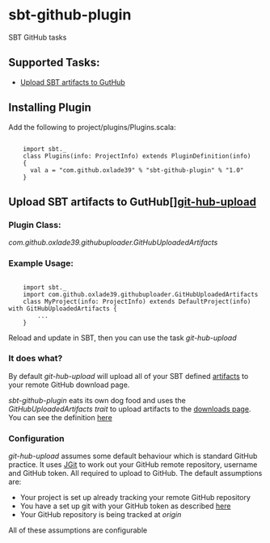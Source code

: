 sbt-github-plugin
====================

SBT GitHub tasks

Supported Tasks:
-----------------

* [Upload SBT artifacts to GutHub](#git-hub-upload)

Installing Plugin
-----------------
Add the following to project/plugins/Plugins.scala:
<pre><code>
	import sbt._
	class Plugins(info: ProjectInfo) extends PluginDefinition(info)
	{
	  val a = "com.github.oxlade39" % "sbt-github-plugin" % "1.0"
	}	
</code></pre>

Upload SBT artifacts to GutHub[][git-hub-upload]()
------------------------------

### Plugin Class: 
*com.github.oxlade39.githubuploader.GitHubUploadedArtifacts*

### Example Usage:
<pre><code>
	import sbt._
	import com.github.oxlade39.githubuploader.GitHubUploadedArtifacts
	class MyProject(info: ProjectInfo) extends DefaultProject(info) with GitHubUploadedArtifacts {
		...
	}
</code></pre>
Reload and update in SBT, then you can use the task *git-hub-upload*

### It does what?
By default *git-hub-upload* will upload all of your SBT defined [artifacts](http://code.google.com/p/simple-build-tool/wiki/Artifacts) to your remote GitHub download page.

*sbt-github-plugin* eats its own dog food and uses the *GitHubUploadedArtifacts* *trait* to upload artifacts to the [downloads page](https://github.com/oxlade39/sbt-github-plugin/downloads). You can see the definition [here](https://github.com/oxlade39/sbt-github-plugin/blob/master/project/build/SBTGitHubPluginProject.scala)

### Configuration
*git-hub-upload* assumes some default behaviour which is standard GitHub practice. It uses [JGit](http://www.jgit.org/) to work out your GitHub remote repository, username and GitHub token. All required to upload to GitHub.
The default assumptions are:
* Your project is set up already tracking your remote GitHub repository
* You have a set up git with your GitHub token as described [here](http://help.github.com/git-email-settings/)
* Your GitHub repository is being tracked at *origin*

All of these assumptions are configurable
